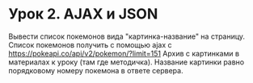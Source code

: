 # Урок 2. AJAX и JSON
Вывести список покемонов вида "картинка-название" на страницу. Список покемонов получить с помощью ajax с https://pokeapi.co/api/v2/pokemon/?limit=151 Архив с картинками в материалах к уроку (там где методичка). Название картинки равно порядковому номеру покемона в ответе сервера. 
